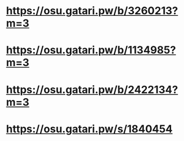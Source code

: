 # https://osu.gatari.pw/b/3260213?m=3
# https://osu.gatari.pw/b/1134985?m=3
# https://osu.gatari.pw/b/2422134?m=3
# https://osu.gatari.pw/s/1840454
# 
